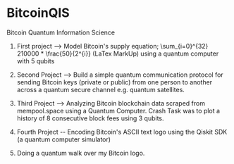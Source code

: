 # BitcoinQIS
Bitcoin Quantum Information Science

1. First project --> Model Bitcoin's supply equation;  \sum_{i=0}^{32} 210000 * \frac{50}{2^{i}} (LaTex MarkUp) using a quantum computer with 5 qubits

2. Second Project --> Build a simple quantum communication protocol for sending Bitcoin keys (private or public) from one person to another across a quantum secure channel e.g. quantum satellites.

3. Third Project --> Analyzing Bitcoin blockchain data scraped from mempool.space using a Quantum Computer. Crash Task was to plot a history of 8 consecutive block fees using 3 qubits.

4. Fourth Project -- Encoding Bitcoin's ASCII text logo using the Qiskit SDK (a quantum computer simulator)
   
5. Doing a quantum walk over my Bitcoin logo.

